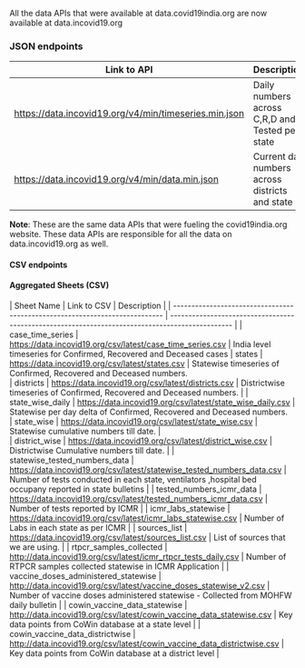 All the data APIs that were available at data.covid19india.org are now available at data.incovid19.org

### JSON endpoints 

|  Link to API                                              | Description            |
| -------------------------------------------------------- | ---------------------- |
| <https://data.incovid19.org/v4/min/timeseries.min.json>  | Daily numbers across C,R,D and Tested per state  |
| <https://data.incovid19.org/v4/min/data.min.json>  | Current day numbers across districts and state   |

**Note**: These are the same data APIs that were fueling the covid19india.org website. These data APIs are responsible for all the data on data.incovid19.org as well.

#### CSV endpoints

#### Aggregated Sheets (CSV)
| Sheet Name                    | Link to CSV                                                                 | Description                                                                                     |
| --------------------------------------------------------------------------- | ----------------------------------------------------------------------------------------------- |
| case_time_series              | <https://data.incovid19.org/csv/latest/case_time_series.csv>              | India level timeseries for Confirmed, Recovered and Deceased cases
| states                        | <https://data.incovid19.org/csv/latest/states.csv>                        | Statewise timeseries of Confirmed, Recovered and Deceased numbers.   
| districts                        | <https://data.incovid19.org/csv/latest/districts.csv>                  | Districtwise timeseries of Confirmed, Recovered and Deceased numbers.                           |
| state_wise_daily              | <https://data.incovid19.org/csv/latest/state_wise_daily.csv>              | Statewise per day delta of Confirmed, Recovered and Deceased numbers.  
| state_wise                    | <https://data.incovid19.org/csv/latest/state_wise.csv>                    | Statewise cumulative numbers till date.                                                 |                                        
| district_wise                 | <https://data.incovid19.org/csv/latest/district_wise.csv>                 | Districtwise Cumulative numbers till date. |
| statewise_tested_numbers_data | <https://data.incovid19.org/csv/latest/statewise_tested_numbers_data.csv> | Number of tests conducted in each state, ventilators ,hospital bed occupany reported in state bulletins |
| tested_numbers_icmr_data      | <https://data.incovid19.org/csv/latest/tested_numbers_icmr_data.csv>      | Number of tests reported by ICMR                                                                |
| icmr_labs_statewise           | <https://data.incovid19.org/csv/latest/icmr_labs_statewise.csv>      | Number of Labs in each state as per ICMR                                                                |
| sources_list                  | <https://data.incovid19.org/csv/latest/sources_list.csv>                  | List of sources that we are using.                                                              |
| rtpcr_samples_collected       | <http://data.incovid19.org/csv/latest/icmr_rtpcr_tests_daily.csv>          | Number of RTPCR samples collected statewise in ICMR Application                             |
| vaccine_doses_administered_statewise      | <http://data.incovid19.org/csv/latest/vaccine_doses_statewise_v2.csv>  | Number of vaccine doses administered statewise - Collected from MOHFW daily bulletin                              |
| cowin_vaccine_data_statewise      | <http://data.incovid19.org/csv/latest/cowin_vaccine_data_statewise.csv>  | Key data points from CoWin database at a state level                              |
| cowin_vaccine_data_districtwise      | <http://data.incovid19.org/csv/latest/cowin_vaccine_data_districtwise.csv>  | Key data points from CoWin database at a district level                           |
